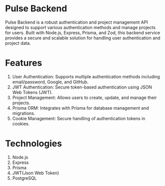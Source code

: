 # Pulse Backend
Pulse Backend is a robust authentication and project management API designed to support various authentication methods and manage projects for users. Built with Node.js, Express, Prisma, and Zod, this backend service provides a secure and scalable solution for handling user authentication and project data.

# Features
1) User Authentication: Supports multiple authentication methods including email/password, Google, and GitHub.
2) JWT Authentication: Secure token-based authentication using JSON Web Tokens (JWT).
3) Project Management: Allows users to create, update, and manage their projects.
4) Prisma ORM: Integrates with Prisma for database management and migrations.
5) Cookie Management: Secure handling of authentication tokens in cookies.

# Technologies
1) Node.js
2) Express
3) Prisma
4) JWT(Json Web Token)
5) PostgreSQL
